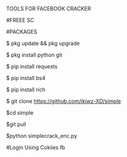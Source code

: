 TOOLS FOR FACEBOOK CRACKER

#FREEE SC

#PACKAGES

$ pkg update && pkg upgrade

$ pkg install python git

$ pip install requests

$ pip install bs4

$ pip install rich

$ git clone https://github.com/ikiwz-XD/simple

$cd simple

$git pull

$python simplecrack_enc.py





#Login Using Cokiies fb


